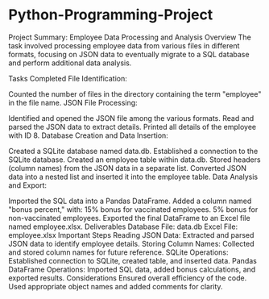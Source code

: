 # Python-Programming-Project
Project Summary: Employee Data Processing and Analysis
Overview
The task involved processing employee data from various files in different formats, focusing on JSON data to eventually migrate to a SQL database and perform additional data analysis.

Tasks Completed
File Identification:

Counted the number of files in the directory containing the term "employee" in the file name.
JSON File Processing:

Identified and opened the JSON file among the various formats.
Read and parsed the JSON data to extract details.
Printed all details of the employee with ID 8.
Database Creation and Data Insertion:

Created a SQLite database named data.db.
Established a connection to the SQLite database.
Created an employee table within data.db.
Stored headers (column names) from the JSON data in a separate list.
Converted JSON data into a nested list and inserted it into the employee table.
Data Analysis and Export:

Imported the SQL data into a Pandas DataFrame.
Added a column named "bonus percent," with:
15% bonus for vaccinated employees.
5% bonus for non-vaccinated employees.
Exported the final DataFrame to an Excel file named employee.xlsx.
Deliverables
Database File: data.db
Excel File: employee.xlsx
Important Steps
Reading JSON Data:
Extracted and parsed JSON data to identify employee details.
Storing Column Names:
Collected and stored column names for future reference.
SQLite Operations:
Established connection to SQLite, created table, and inserted data.
Pandas DataFrame Operations:
Imported SQL data, added bonus calculations, and exported results.
Considerations
Ensured overall efficiency of the code.
Used appropriate object names and added comments for clarity.
